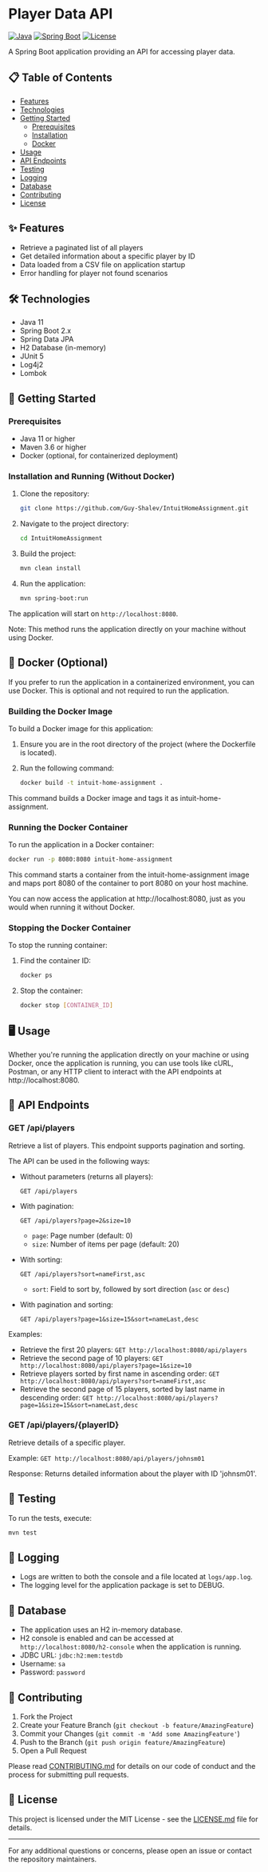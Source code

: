 # Player Data API

[![Java](https://img.shields.io/badge/Java-11%2B-blue.svg)](https://www.oracle.com/java/technologies/javase-jdk11-downloads.html)
[![Spring Boot](https://img.shields.io/badge/Spring%20Boot-2.x-brightgreen.svg)](https://spring.io/projects/spring-boot)
[![License](https://img.shields.io/badge/License-MIT-yellow.svg)](https://opensource.org/licenses/MIT)

A Spring Boot application providing an API for accessing player data.

## 📋 Table of Contents

- [Features](#-features)
- [Technologies](#-technologies)
- [Getting Started](#-getting-started)
  - [Prerequisites](#prerequisites)
  - [Installation](#installation-and-running-without-docker)
  - [Docker](#-docker-optional)
- [Usage](#-usage)
- [API Endpoints](#-api-endpoints)
- [Testing](#-testing)
- [Logging](#-logging)
- [Database](#-database)
- [Contributing](#-contributing)
- [License](#-license)

## ✨ Features

- Retrieve a paginated list of all players
- Get detailed information about a specific player by ID
- Data loaded from a CSV file on application startup
- Error handling for player not found scenarios

## 🛠 Technologies

- Java 11
- Spring Boot 2.x
- Spring Data JPA
- H2 Database (in-memory)
- JUnit 5
- Log4j2
- Lombok

## 🚀 Getting Started

### Prerequisites

- Java 11 or higher
- Maven 3.6 or higher
- Docker (optional, for containerized deployment)

### Installation and Running (Without Docker)

1. Clone the repository:
   ```sh
   git clone https://github.com/Guy-Shalev/IntuitHomeAssignment.git
   ```

2. Navigate to the project directory:
   ```sh
   cd IntuitHomeAssignment
   ```

3. Build the project:
   ```sh
   mvn clean install
   ```

4. Run the application:
   ```sh
   mvn spring-boot:run
   ```

The application will start on `http://localhost:8080`.

Note: This method runs the application directly on your machine without using Docker.

## 🐳 Docker (Optional)

If you prefer to run the application in a containerized environment, you can use Docker. This is optional and not required to run the application.

### Building the Docker Image

To build a Docker image for this application:

1. Ensure you are in the root directory of the project (where the Dockerfile is located).
2. Run the following command:

   ```bash
   docker build -t intuit-home-assignment .
   ```
This command builds a Docker image and tags it as intuit-home-assignment.

### Running the Docker Container

To run the application in a Docker container:

   ```bash
   docker run -p 8080:8080 intuit-home-assignment
   ```
This command starts a container from the intuit-home-assignment image and maps port 8080 of the container to port 8080 on your host machine.

You can now access the application at http://localhost:8080, just as you would when running it without Docker.

### Stopping the Docker Container

To stop the running container:

1. Find the container ID:
   ```bash
   docker ps
   ```

2. Stop the container:
   ```bash
   docker stop [CONTAINER_ID]
   ```

## 🖥 Usage

Whether you're running the application directly on your machine or using Docker, once the application is running, you can use tools like cURL, Postman, or any HTTP client to interact with the API endpoints at http://localhost:8080.
## 📡 API Endpoints

### GET /api/players

Retrieve a list of players. This endpoint supports pagination and sorting.

The API can be used in the following ways:

* Without parameters (returns all players): 
  ```
  GET /api/players
  ```

* With pagination:
  ```
  GET /api/players?page=2&size=10
  ```
  - `page`: Page number (default: 0)
  - `size`: Number of items per page (default: 20)

* With sorting:
  ```
  GET /api/players?sort=nameFirst,asc
  ```
  - `sort`: Field to sort by, followed by sort direction (`asc` or `desc`)

* With pagination and sorting:
  ```
  GET /api/players?page=1&size=15&sort=nameLast,desc
  ```

Examples:
- Retrieve the first 20 players: `GET http://localhost:8080/api/players`
- Retrieve the second page of 10 players: `GET http://localhost:8080/api/players?page=1&size=10`
- Retrieve players sorted by first name in ascending order: `GET http://localhost:8080/api/players?sort=nameFirst,asc`
- Retrieve the second page of 15 players, sorted by last name in descending order: `GET http://localhost:8080/api/players?page=1&size=15&sort=nameLast,desc`

### GET /api/players/{playerID}

Retrieve details of a specific player.

Example: `GET http://localhost:8080/api/players/johnsm01`

Response: Returns detailed information about the player with ID 'johnsm01'.

## 🧪 Testing

To run the tests, execute:

```sh
mvn test
```

## 📝 Logging

- Logs are written to both the console and a file located at `logs/app.log`.
- The logging level for the application package is set to DEBUG.

## 💾 Database

- The application uses an H2 in-memory database.
- H2 console is enabled and can be accessed at `http://localhost:8080/h2-console` when the application is running.
- JDBC URL: `jdbc:h2:mem:testdb`
- Username: `sa`
- Password: `password`

## 🤝 Contributing

1. Fork the Project
2. Create your Feature Branch (`git checkout -b feature/AmazingFeature`)
3. Commit your Changes (`git commit -m 'Add some AmazingFeature'`)
4. Push to the Branch (`git push origin feature/AmazingFeature`)
5. Open a Pull Request

Please read [CONTRIBUTING.md](CONTRIBUTING.md) for details on our code of conduct and the process for submitting pull requests.

## 📄 License

This project is licensed under the MIT License - see the [LICENSE.md](LICENSE.md) file for details.

---

For any additional questions or concerns, please open an issue or contact the repository maintainers.

